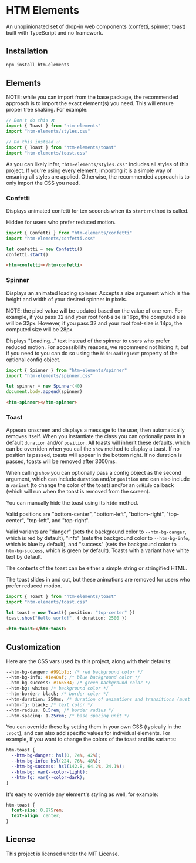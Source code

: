# HTM Elements

An unopinionated set of drop-in web components (confetti, spinner, toast) built
with TypeScript and no framework.

## Installation

```bash
npm install htm-elements
```

## Elements

NOTE: while you can import from the base package, the recommended approach is to
import the exact element(s) you need. This will ensure proper tree shaking. For
example:

```ts
// Don't do this ❌
import { Toast } from "htm-elements"
import "htm-elements/styles.css"
```

```ts
// Do this instead ✅
import { Toast } from "htm-elements/toast"
import "htm-elements/toast.css"
```

As you can likely infer, `"htm-elements/styles.css"` includes all styles of this
project. If you're using every element, importing it is a simple way of ensuring
all styles are applied. Otherwise, the recommended approach is to only import
the CSS you need.

### Confetti

Displays animated confetti for ten seconds when its `start` method is called.

Hidden for users who prefer reduced motion.

```ts
import { Confetti } from "htm-elements/confetti"
import "htm-elements/confetti.css"

let confetti = new Confetti()
confetti.start()
```

```html
<htm-confetti></htm-confetti>
```

### Spinner

Displays an animated loading spinner. Accepts a size argument which is the
height and width of your desired spinner in pixels.

NOTE: the pixel value will be updated based on the value of one rem. For
example, if you pass 32 and your root font-size is 16px, the computed size will
be 32px. However, if you pass 32 and your root font-size is 14px, the computed
size will be 28px.

Displays "Loading..." text instead of the spinner to users who prefer reduced
motion. For accessibility reasons, we recommend not hiding it, but if you need
to you can do so using the `hideLoadingText` property of the optional config
object.

```ts
import { Spinner } from "htm-elements/spinner"
import "htm-elements/spinner.css"

let spinner = new Spinner(40)
document.body.append(spinner)
```

```html
<htm-spinner></htm-spinner>
```

### Toast

Appears onscreen and displays a message to the user, then automatically removes
itself. When you instantiate the class you can optionally pass in a default
`duration` and/or `position`. All toasts will inherit these defaults, which can
be overriden when you call the `show` method to display a toast. If no position
is passed, toasts will appear in the bottom right. If no duration is passed,
toasts will be removed after 3000ms.

When calling `show` you can optionally pass a config object as the second
argument, which can include `duration` and/or `position` and can also include a
`variant` (to change the color of the toast) and/or an `onHide` callback (which
will run when the toast is removed from the screen).

You can manually hide the toast using its `hide` method.

Valid positions are "bottom-center", "bottom-left", "bottom-right",
"top-center", "top-left", and "top-right".

Valid variants are "danger" (sets the background color to `--htm-bg-danger`,
which is red by default), "info" (sets the background color to `--htm-bg-info`,
which is blue by default), and "success" (sets the background color to
`--htm-bg-success`, which is green by default). Toasts with a variant have white
text by default.

The contents of the toast can be either a simple string or stringified HTML.

The toast slides in and out, but these animations are removed for users who
prefer reduced motion.

```ts
import { Toast } from "htm-elements/toast"
import "htm-elements/toast.css"

let toast = new Toast({ position: "top-center" })
toast.show("Hello world!", { duration: 2500 })
```

```html
<htm-toast></htm-toast>
```

## Customization

Here are the CSS vars used by this project, along with their defaults:

```css
--htm-bg-danger: #991b1b; /* red background color */
--htm-bg-info: #1e40af; /* blue background color */
--htm-bg-success: #166534; /* green background color */
--htm-bg: white; /* background color */
--htm-border: black; /* border color */
--htm-duration: 250ms; /* duration of animations and transitions (must use ms) */
--htm-fg: black; /* text color */
--htm-radius: 0.5rem; /* border radius */
--htm-spacing: 1.25rem; /* base spacing unit */
```

You can override these by setting them in your own CSS (typically in the
`:root`), and can also add specific values for individual elements. For example,
if you want to change the colors of the toast and its variants:

```css
htm-toast {
  --htm-bg-danger: hsl(0, 74%, 42%);
  --htm-bg-info: hsl(224, 76%, 48%);
  --htm-bg-success: hsl(142.8, 64.2%, 24.1%);
  --htm-bg: var(--color-light);
  --htm-fg: var(--color-dark);
}
```

It's easy to override any element's styling as well, for example:

```css
htm-toast {
  font-size: 0.875rem;
  text-align: center;
}
```

## License

This project is licensed under the MIT License.
